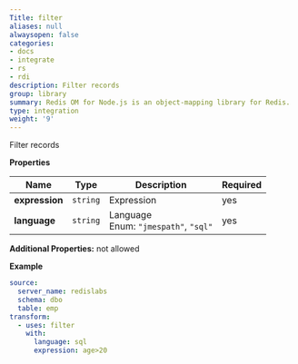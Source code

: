 ```yaml
---
Title: filter
aliases: null
alwaysopen: false
categories:
- docs
- integrate
- rs
- rdi
description: Filter records
group: library
summary: Redis OM for Node.js is an object-mapping library for Redis.
type: integration
weight: '9'
---
```


Filter records

**Properties**

| Name           | Type     | Description                                   | Required |
| -------------- | -------- | --------------------------------------------- | -------- |
| **expression** | `string` | Expression<br/>                               | yes      |
| **language**   | `string` | Language<br/>Enum: `"jmespath"`, `"sql"`<br/> | yes      |

**Additional Properties:** not allowed

**Example**

```yaml
source:
  server_name: redislabs
  schema: dbo
  table: emp
transform:
  - uses: filter
    with:
      language: sql
      expression: age>20
```
